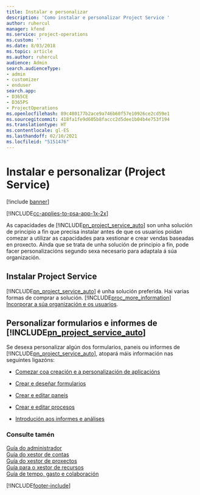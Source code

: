 ```yaml
---
title: Instalar e personalizar
description: 'Como instalar e personalizar Project Service '
author: ruhercul
manager: kfend
ms.service: project-operations
ms.custom: ''
ms.date: 8/03/2018
ms.topic: article
ms.author: ruhercul
audience: Admin
search.audienceType:
- admin
- customizer
- enduser
search.app:
- D365CE
- D365PS
- ProjectOperations
ms.openlocfilehash: 89c480177b2ace9a746b60f57e10926ce2cd59e1
ms.sourcegitcommit: 418fa1fe9d605b8faccc2d5dee1b04b4e753f194
ms.translationtype: HT
ms.contentlocale: gl-ES
ms.lasthandoff: 02/10/2021
ms.locfileid: "5151476"
---
```

# <a name="install-and-customize-project-service"></a>Instalar e personalizar (Project Service)

[!include [banner](../includes/psa-now-project-operations.md)]

[!INCLUDE[cc-applies-to-psa-app-1x-2x](../includes/cc-applies-to-psa-app-1x-2x.md)]

As capacidades de [!INCLUDE[pn_project_service_auto](../includes/pn-project-service-auto.md)] son unha solución de principio a fin que precisa instalar antes de que os usuarios poidan comezar a utilizar as capacidades para xestionar e crear vendas baseadas en proxecto. Aínda que se trata de unha solución de principio a fin, pode facer personalizacións segundo sexa necesario para adaptala á súa organización.  
<!-- TODO: I expect to find the information on how to get and install this here. Please find that and add it here. Same for Project Service.--> 
  
## <a name="install-project-service"></a>Instalar Project Service  
 [!INCLUDE[pn_project_service_auto](../includes/pn-project-service-auto.md)] é unha solución preferida. Hai varias formas de comprar a solución. [!INCLUDE[proc_more_information](../includes/proc-more-information.md)] [Incorporar a súa organización e os usuarios](https://docs.microsoft.com/dynamics365/customerengagement/on-premises/admin/onboard-your-organization-and-users-to-dynamics-365-online).  
  
## <a name="customize-pn_project_service_auto-forms-and-reports"></a>Personalizar formularios e informes de [!INCLUDE[pn_project_service_auto](../includes/pn-project-service-auto.md)]  
 Se desexa personalizar algún dos formularios, paneis ou informes de [!INCLUDE[pn_project_service_auto](../includes/pn-project-service-auto.md)], atopará máis información nas seguintes ligazóns:  
  
- [Comezar coa creación e a personalización de aplicacións](https://docs.microsoft.com/dynamics365/customerengagement/on-premises/customize/getting-started-customization)  
  
- [Crear e deseñar formularios](https://docs.microsoft.com/dynamics365/customerengagement/on-premises/customize/create-design-forms)  
  
- [Crear e editar paneis](https://docs.microsoft.com/dynamics365/customerengagement/on-premises/customize/create-edit-dashboards)  
  
- [Crear e editar procesos](https://docs.microsoft.com/dynamics365/customerengagement/on-premises/customize/guide-staff-through-common-tasks-processes)  
  
- [Introdución aos informes e análises](https://docs.microsoft.com/dynamics365/customerengagement/on-premises/analytics/reporting-analytics-with-dynamics-365)  
  
### <a name="see-also"></a>Consulte tamén  
 [Guía do administrador](../psa/admin-guide.md)   
 [Guía do xestor de contas](../psa/account-manager-guide.md)   
 [Guía do xestor de proxectos](../psa/project-manager-guide.md)   
 [Guía para o xestor de recursos](../psa/resource-manager-guide.md)   
 [Guía de tempo, gasto e colaboración](../psa/time-expense-collaboration-guide.md)


[!INCLUDE[footer-include](../includes/footer-banner.md)]